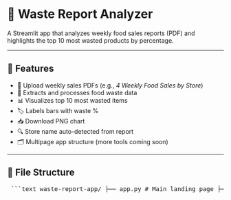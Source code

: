 # 🧾 Waste Report Analyzer

A Streamlit app that analyzes weekly food sales reports (PDF) and highlights the top 10 most wasted products by percentage.

---

## 🚀 Features

- 📄 Upload weekly sales PDFs (e.g., *4 Weekly Food Sales by Store*)
- 🧠 Extracts and processes food waste data
- 📊 Visualizes top 10 most wasted items
- 🏷 Labels bars with waste %
- 📥 Download PNG chart
- 🔍 Store name auto-detected from report
- 🗂️ Multipage app structure (more tools coming soon)

---

## 📁 File Structure

<pre> ```text waste-report-app/ ├── app.py # Main landing page ├── pages/ │ ├── 1_Waste_Report.py # Full waste analysis logic │ ├── 2_Upload_Logs.py # Placeholder page │ └── 3_Insights_Comparison.py# Placeholder page ├── requirements.txt └── README.md ``` </pre>